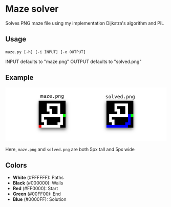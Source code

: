 # Maze solver
Solves PNG maze file using my implementation Dijkstra's algorithm and PIL

## Usage
`maze.py [-h] [-i INPUT] [-o OUTPUT]`

INPUT defaults to "maze.png"
OUTPUT defaults to "solved.png"

## Example
![alt Example](example.png)

Here, `maze.png` and `solved.png` are both 5px tall and 5px wide

## Colors
- **White** (#FFFFFF): Paths
- **Black** (#000000): Walls
- **Red** (#FF0000): Start
- **Green** (#00FF00): End
- **Blue** (#0000FF): Solution
